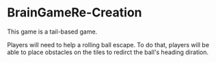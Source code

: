 # BrainGameRe-Creation

This game is a tail-based game.

Players will need to help a rolling ball escape. To do that, players will be able to place obstacles on the tiles to redirct the ball's heading diration.
